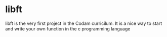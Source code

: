 # libft
libft is the very first project in the Codam curricilum.
It is a nice way to start and write your own function in the c programming language
